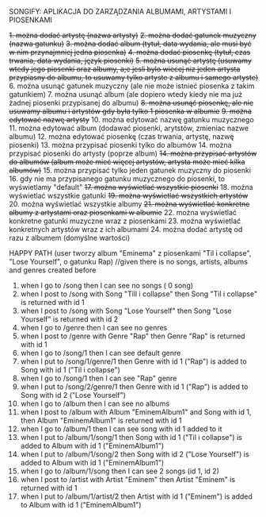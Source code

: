 SONGIFY: APLIKACJA DO ZARZĄDZANIA ALBUMAMI, ARTYSTAMI I PIOSENKAMI

~~1. można dodać artystę (nazwa artysty)~~
~~2. można dodać gatunek muzyczny (nazwa gatunku)~~
~~3. można dodać album (tytuł, data wydania, ale musi być w nim przynajmniej jedna piosenka)~~
~~4. można dodać piosenkę (tytuł, czas trwania, data wydania, język piosenki)~~
~~5. można usunąć artystę (usuwamy wtedy jego piosenki oraz albumy, a;e jesli bylo wiecej niz jeden artysta przypiasny do albumu, to usuwamy tylko artyste z albumu i samego artyste)~~
6. można usunąć gatunek muzyczny (ale nie może istnieć piosenka z takim gatunkiem)
7. można usunąć album (ale dopiero wtedy kiedy nie ma już żadnej piosenki przypisanej do albumu)
~~8. można usunąć piosenkę, ale nie usuwamy albumu i artystów gdy była tylko 1 piosenka w albumie~~
~~9. można edytować nazwę artysty~~
10. można edytować nazwę gatunku muzycznego
11. można edytować album (dodawać piosenki, arytstów, zmieniac nazwe albumu)
12. można edytować piosenkę (czas trwania, artystę, nazwę piosenki)
13. można przypisać piosenki tylko do albumów
14. można przypisać piosenki do artysty (poprze album)
~~14. można przypisać artystów do albumów (album może mieć więcej artystów, artysta może mieć kilka albumów)~~
15. można przypisać tylko jeden gatunek muzyczny do piosenki
16. gdy nie ma przypisanego gatunku muzycznego do piosenki, to wyświetlamy "default"
~~17. można wyświetlać wszystkie piosenki~~
18. można wyświetlać wszystkie gatunki
~~19. można wyświetlać wszystkich artystów~~
20. można wyświetlać wszystkie albumy
~~21. można wyświetlać konkretne albumy z artystami oraz piosenkami w albumie~~
22. można wyświetlać konkretne gatunki muzyczne wraz z piosenkami
23. można wyświetlać konkretnych artystów wraz z ich albumami
24. można dodać artystę od razu z albumem (domyślne wartości)

HAPPY PATH (user tworzy album "Eminema" z piosenkami "Til i collapse", "Lose Yourself", o gatunku Rap)
//given
there is no songs, artists, albums and genres created before

1. when I go to /song then I can see no songs ( 0 song)
2. when I post to /song with Song "Till i collapse" then Song "Til i collapse" is returned with id 1
3. when I post to /song with Song "Lose Yourself" then Song "Lose Yourself" is returned with id 2
4. when I go to /genre then I can see no genres
5. when I post to /genre with Genre "Rap" then Genre "Rap" is returned with id 1
6. when I go to /song/1 then I can see default genre
7. when I put to /song/1/genre/1 then Genre with id 1 ("Rap") is added to Song with id 1 ("Til i collapse")
8. when I go to /song/1 then I can see "Rap" genre
9. when I put to /song/2/genre/1 then Genre with id 1 ("Rap") is added to Song with id 2 ("Lose Yourself")
10. when I go to /album then I can see no albums
11. when I post to /album with Album "EminemAlbum1" and Song with id 1, then Album "EminemAlbum1" is returned with id 1
12. when I go to /album/1 then I can see song with id 1 added to it
13. when I put to /album/1/song/1 then Song with id 1 ("Til i collapse") is added to Album with id 1 ("EminemAlbum1")
14. when I put to /album/1/song/2 then Song with id 2 ("Lose Yourself") is added to Album with id 1 ("EminemAlbum1")
15. when I go to /album/1/song then I can see 2 songs (id 1, id 2)
16. when I post to /artist with Artist "Eminem" then Artist "Eminem" is returned with id 1
17. when I put to /album/1/artist/2 then Artist with id 1 ("Eminem") is added to Album with id 1 ("EminemAlbum1")